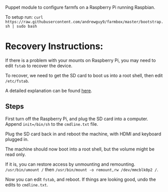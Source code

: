 Puppet module to configure farmfs on a Raspberry Pi running Raspbian.

To setup run: `curl https://raw.githubusercontent.com/andrewguy9/farmbox/master/bootstrap.sh | sudo bash`

# Recovery Instructions:

If there is a problem with your mounts on Raspberry Pi, you may need to edit `fstab` to recover the device.

To recover, we need to get the SD card to boot us into a root shell, then edit `/etc/fstab`.

A detailed explanation can be found [here](https://forums.raspberrypi.com/viewtopic.php?t=172814).

## Steps

First turn off the Raspberry Pi, and plug the SD card into a computer.
Append `init=/bin/sh` to the `cmdline.txt` file.

Plug the SD card back in and reboot the machine, with HDMI and keyboard plugged in.

The machine should now boot into a root shell, but the volume might be read only.

If it is, you can restore access by unmounting and remounting.
`/usr/bin/umount /` then `/usr/bin/mount -o remount,rw /dev/mmcblk0p2 /`.

Now you can edit `fstab`, and reboot. If things are looking good, undo the edits to `cmdline.txt`.
